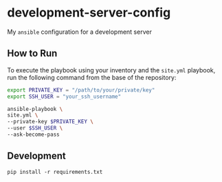 # development-server-config

My `ansible` configuration for a development server

## How to Run

To execute the playbook using your inventory and the `site.yml` playbook, run the following command from the base of the repository:

```sh
export PRIVATE_KEY = "/path/to/your/private/key"
export SSH_USER = "your_ssh_username"

ansible-playbook \
site.yml \
--private-key $PRIVATE_KEY \
--user $SSH_USER \
--ask-become-pass
```

## Development

```
pip install -r requirements.txt
```